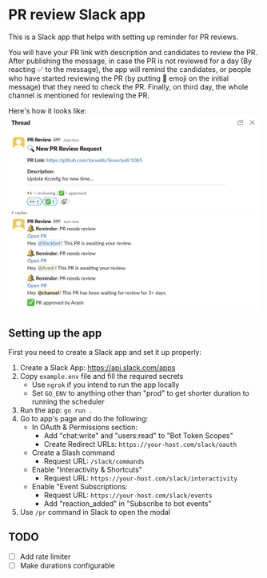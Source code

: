 # PR review Slack app

This is a Slack app that helps with setting up reminder for PR reviews.

You will have your PR link with description and candidates to review the PR.
After publishing the message, in case the PR is not reviewed for a day (By reacting ✅ to the message), the app will remind the candidates, or people who have started reviewing the PR (by putting 👀 emoji on the initial message) that they need to check the PR.
Finally, on third day, the whole channel is mentioned for reviewing the PR.

Here's how it looks like:
![Screen shot of Slack messages](screenshot.png)

## Setting up the app

First you need to create a Slack app and set it up properly:

1. Create a Slack App: https://api.slack.com/apps
2. Copy `example.env` file and fill the required secrets
    - Use `ngrok` if you intend to run the app locally
    - Set `GO_ENV` to anything other than "prod" to get shorter duration to running the scheduler
3. Run the app: `go run .`
4. Go to app's page and do the following:
    - In OAuth & Permissions section:
        - Add "chat:write" and "users:read" to "Bot Token Scopes"
        - Create Redirect URLs: `https://your-host.com/slack/oauth`
    - Create a Slash command
        - Request URL: `/slack/commands`
    - Enable "Interactivity & Shortcuts"
        - Request URL: `https://your-host.com/slack/interactivity`
    - Enable "Event Subscriptions:
        - Request URL: `https://your-host.com/slack/events`
        - Add "reaction_added" in "Subscribe to bot events"
5. Use `/pr` command in Slack to open the modal

## TODO
- [ ] Add rate limiter
- [ ] Make durations configurable
